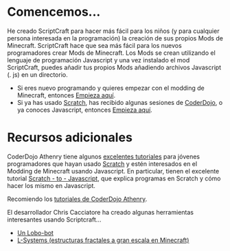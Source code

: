 # Comencemos...

He creado ScriptCraft para hacer más fácil para los niños (y para cualquier persona
interesada en la programación) la creación de sus propios Mods de Minecraft. 
ScriptCraft hace que sea más fácil para los nuevos programadores crear
Mods de Minecraft. Los Mods se crean utilizando el lenguaje de programación Javascript
y una vez instalado el mod ScriptCraft, puedes añadir tus
propios Mods añadiendo archivos Javascript (. js) en un directorio.

 * Si eres nuevo programando y quieres empezar con el modding de Minecraft, entonces [Empieza aquí][ypgpm].
 * Si ya has usado [Scratch][scr], has recibido algunas sesiones de [CoderDojo][cd], o ya conoces Javascript, entonces [Empieza aquí][cda].

# Recursos adicionales

CoderDojo Athenry tiene algunos [excelentes tutoriales][cda] para jóvenes programadores que hayan usado [Scratch][scr]
y estén interesados en el Modding de Minecraft usando Javascript. En particular, tienen el excelente tutorial
[Scratch - to - Javascript][sj], que explica programas en Scratch y cómo hacer los mismo en Javascript.

Recomiendo los [tutoriales de CoderDojo Athenry][cda].

El desarrollador Chris Cacciatore ha creado algunas herramientas interesantes usando Scriptcraft...

 * [Un Lobo-bot][wb]
 * [L-Systems (estructuras fractales a gran escala en Minecraft)][ls] 
 
[wb]: https://github.com/cacciatc/wolfbot
[ls]: https://github.com/cacciatc/scriptcraft-lsystems
[ypgpm]: YoungPersonsGuideToProgrammingMinecraft.md
[cd]: http://coderdojo.com/
[scr]: http://scratch.mit.edu/
[cda]: http://cdathenry.wordpress.com/category/modderdojo/
[sj]: http://cdathenry.wordpress.com/2013/10/12/modderdojo-week-2-moving-from-scratch-to-javascript/
